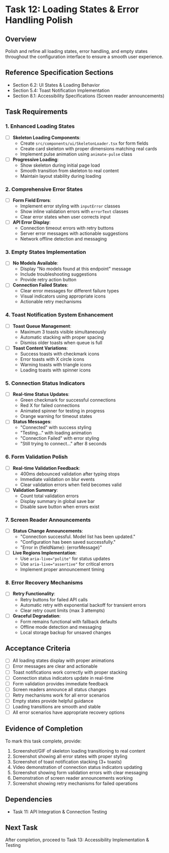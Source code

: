 # Task 12: Loading States & Error Handling Polish

## Overview
Polish and refine all loading states, error handling, and empty states throughout the configuration interface to ensure a smooth user experience.

## Reference Specification Sections
- Section 6.2: UI States & Loading Behavior
- Section 5.4: Toast Notification Implementation
- Section 8.1: Accessibility Specifications (Screen reader announcements)

## Task Requirements

### 1. Enhanced Loading States
- [ ] **Skeleton Loading Components**:
  - Create `src/components/ui/SkeletonLoader.tsx` for form fields
  - Create card skeleton with proper dimensions matching real cards
  - Implement pulse animation using `animate-pulse` class
- [ ] **Progressive Loading**:
  - Show skeleton during initial page load
  - Smooth transition from skeleton to real content
  - Maintain layout stability during loading

### 2. Comprehensive Error States
- [ ] **Form Field Errors**:
  - Implement error styling with `inputError` classes
  - Show inline validation errors with `errorText` classes
  - Clear error states when user corrects input
- [ ] **API Error Display**:
  - Connection timeout errors with retry buttons
  - Server error messages with actionable suggestions
  - Network offline detection and messaging

### 3. Empty States Implementation
- [ ] **No Models Available**:
  - Display "No models found at this endpoint" message
  - Include troubleshooting suggestions
  - Provide retry action button
- [ ] **Connection Failed States**:
  - Clear error messages for different failure types
  - Visual indicators using appropriate icons
  - Actionable retry mechanisms

### 4. Toast Notification System Enhancement
- [ ] **Toast Queue Management**:
  - Maximum 3 toasts visible simultaneously
  - Automatic stacking with proper spacing
  - Dismiss older toasts when queue is full
- [ ] **Toast Content Variations**:
  - Success toasts with checkmark icons
  - Error toasts with X circle icons
  - Warning toasts with triangle icons
  - Loading toasts with spinner icons

### 5. Connection Status Indicators
- [ ] **Real-time Status Updates**:
  - Green checkmark for successful connections
  - Red X for failed connections
  - Animated spinner for testing in progress
  - Orange warning for timeout states
- [ ] **Status Messages**:
  - "Connected" with success styling
  - "Testing..." with loading animation
  - "Connection Failed" with error styling
  - "Still trying to connect..." after 8 seconds

### 6. Form Validation Polish
- [ ] **Real-time Validation Feedback**:
  - 400ms debounced validation after typing stops
  - Immediate validation on blur events
  - Clear validation errors when field becomes valid
- [ ] **Validation Summary**:
  - Count total validation errors
  - Display summary in global save bar
  - Disable save button when errors exist

### 7. Screen Reader Announcements
- [ ] **Status Change Announcements**:
  - "Connection successful. Model list has been updated."
  - "Configuration has been saved successfully."
  - "Error in {fieldName}: {errorMessage}"
- [ ] **Live Regions Implementation**:
  - Use `aria-live="polite"` for status updates
  - Use `aria-live="assertive"` for critical errors
  - Implement proper announcement timing

### 8. Error Recovery Mechanisms
- [ ] **Retry Functionality**:
  - Retry buttons for failed API calls
  - Automatic retry with exponential backoff for transient errors
  - Clear retry count limits (max 3 attempts)
- [ ] **Graceful Degradation**:
  - Form remains functional with fallback defaults
  - Offline mode detection and messaging
  - Local storage backup for unsaved changes

## Acceptance Criteria
- [ ] All loading states display with proper animations
- [ ] Error messages are clear and actionable
- [ ] Toast notifications work correctly with proper stacking
- [ ] Connection status indicators update in real-time
- [ ] Form validation provides immediate feedback
- [ ] Screen readers announce all status changes
- [ ] Retry mechanisms work for all error scenarios
- [ ] Empty states provide helpful guidance
- [ ] Loading transitions are smooth and stable
- [ ] All error scenarios have appropriate recovery options

## Evidence of Completion
To mark this task complete, provide:
1. Screenshot/GIF of skeleton loading transitioning to real content
2. Screenshot showing all error states with proper styling
3. Screenshot of toast notification stacking (3+ toasts)
4. Video demonstration of connection status indicators updating
5. Screenshot showing form validation errors with clear messaging
6. Demonstration of screen reader announcements working
7. Screenshot showing retry mechanisms for failed operations

## Dependencies
- Task 11: API Integration & Connection Testing

## Next Task
After completion, proceed to Task 13: Accessibility Implementation & Testing
